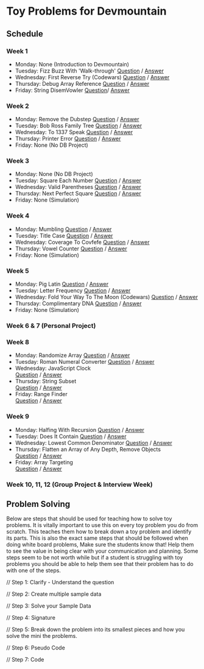 # Toy Problems for Devmountain


## Schedule 

### Week 1
  <ul>
    <li>Monday: None (Introduction to Devmountain)</li>
    <li>Tuesday: Fizz Buzz With 'Walk-through' 
        <a href="https://repl.it/@AndrewNam/Fizz-Buzz">Question</a> 
        /
        <a href="https://repl.it/@AndrewNam/Fizz-Buzz-Answer">Answer</a>
     </li>
    <li>Wednesday: First Reverse Try (Codewars)
        <a href="https://repl.it/@AndrewNam/First-Reverse-Try">Question</a> 
        /
        <a href="https://repl.it/@AndrewNam/First-Reverse-Try-Answer">Answer</a>
    </li>
    <li>Thursday: Debug Array Reference
        <a href="https://repl.it/@AndrewNam/Debug-Array-Reference">Question</a> 
        /
        <a href="https://repl.it/@AndrewNam/Debug-Array-Reference-Answer">Answer</a>
    </li>
    <li>Friday: String DisemVowler 
        <a href="https://repl.it/@AndrewNam/String-DisemVowler">Question</a>/ 
        <a href="https://repl.it/@AndrewNam/String-DisemVowler-Answer">Answer</a>
    </li>
  </ul>

### Week 2
<ul>
  <li>Monday: Remove the Dubstep
    <a href="https://repl.it/@AndrewNam/Remove-the-Dubstep">Question</a> 
    / 
    <a href="https://repl.it/@AndrewNam/Remove-the-Dubstep-Answer">Answer</a>
  </li>
  <li>Tuesday: Bob Ross Family Tree 
    <a href="https://repl.it/@AndrewNam/Boss-Ross-Family-Tree">Question</a> 
    / 
    <a href="https://repl.it/@AndrewNam/Bob-Ross-Family-Tree-Answer">Answer</a>
  </li>
  <li>Wednesday: To 1337 Speak 
    <a href="https://repl.it/@AndrewNam/To-l337-Speak">Question</a> 
    / 
    <a href="https://repl.it/@AndrewNam/To-l337-Speak-Answer">Answer</a>
  </li>
  <li>Thursday: Printer Error
    <a href="https://repl.it/@AndrewNam/Printer-Error">Question</a> 
    / 
    <a href="https://repl.it/@AndrewNam/Printer-Error-Answer">Answer</a>
  </li>
  <li>Friday: None (No DB Project)</li>
</ul>

### Week 3
<ul>
  <li>Monday: None (No DB Project)</li>
  <li>Tuesday: Square Each Number 
    <a href="https://repl.it/@AndrewNam/Square-Each-Number">Question</a> 
    / 
    <a href="https://repl.it/@AndrewNam/Square-Each-Number-Answer">Answer</a>
  </li>
  <li>Wednesday: Valid Parentheses 
    <a href="https://repl.it/@AndrewNam/Valid-Parentheses">Question</a> 
    / 
    <a href="https://repl.it/@AndrewNam/Valid-Parentheses-Answer">Answer</a>
  </li>
  <li>Thursday: Next Perfect Square
    <a href="https://repl.it/@AndrewNam/Next-Perfect-Square">Question</a> 
    / 
    <a href="https://repl.it/@AndrewNam/Next-Perfect-Square-Answer">Answer</a>
  </li>
  <li>Friday: None (Simulation)</li>
</ul>

### Week 4
<ul>
  <li>Monday: Mumbling 
   <a href="https://repl.it/@AndrewNam/Mumbling">Question</a> 
    / 
    <a href="https://repl.it/@AndrewNam/Mumbling-Answer">Answer</a>
  </li>
  <li>Tuesday: Title Case
    <a href="https://repl.it/@AndrewNam/Title-Case-Codewars">Question</a> 
    / 
    <a href="https://repl.it/@AndrewNam/Title-Case-Answer">Answer</a>
  </li> 
  <li>Wednesday: Coverage To Covfefe
    <a href="https://repl.it/@AndrewNam/Coverage-To-Covfefe">Question</a> 
    / 
    <a href="https://repl.it/@AndrewNam/Coverage-To-Covfefe-Answer">Answer</a>
  </li>
  <li>Thursday: Vowel Counter 
    <a href="https://repl.it/@AndrewNam/Vowel-Counter">Question</a> 
    / 
    <a href="https://repl.it/@AndrewNam/Vowel-Counter-Answer">Answer</a>
  </li>
  <li>Friday: None (Simulation)</li>
</ul>

### Week 5
<ul>
  <li>Monday: Pig Latin
    <a href="https://repl.it/@AndrewNam/Pig-Latin">Question</a> 
    / 
    <a href="https://repl.it/@AndrewNam/Pig-Latin-Answer">Answer</a>
  </li>
  <li>Tuesday: Letter Frequency
    <a href="https://repl.it/@AndrewNam/Letter-Frequency">Question</a> 
    / 
    <a href="https://repl.it/@AndrewNam/Letter-Frequency-Answer">Answer</a>
  </li>
  <li>Wednesday: Fold Your Way To The Moon (Codewars)
    <a href="https://repl.it/@AndrewNam/Fold-Your-Way-To-The-Moon-Codewars">Question</a> 
    / 
    <a href="https://repl.it/@AndrewNam/Fold-Your-Way-To-The-Moon-Answer">Answer</a>
  </li> 
  <li>Thursday: Complimentary DNA 
    <a href="https://repl.it/@AndrewNam/Complimentary-DNA">Question</a> 
    / 
    <a href="https://repl.it/@AndrewNam/Complimentary-DNA-Answer">Answer</a>
  </li> 

  <li>Friday: None (Simulation)</li>
</ul>

### Week 6 & 7 (Personal Project)

### Week 8 
<ul>
  <li>Monday: Randomize Array
    <a href="https://repl.it/@AndrewNam/Randomize-Array">Question</a> 
    / 
    <a href="https://repl.it/@AndrewNam/Randomize-Array-Answer">Answer</a>
  </li>
  <li>Tuesday: Roman Numeral Converter 
    <a href="https://repl.it/@AndrewNam/Roman-Numeral-Converter">Question</a> 
    / 
    <a href="https://repl.it/@AndrewNam/Roman-Numeral-Converter-Answer">Answer</a>
  </li>
  <li>Wednesday: JavaScript Clock</li><a href='https://repl.it/@Olafaloofian/JavaScript-Clock'>Question</a> / <a href='https://repl.it/@Olafaloofian/JavaScript-Clock-Solution'>Answer</a>
  <li>Thursday: String Subset</li><a href='https://repl.it/@Olafaloofian/String-Subset'>Question</a> / <a href='https://repl.it/@Olafaloofian/String-Subset-Solution'>Answer</a>
  <li>Friday: Range Finder</li><a href='https://repl.it/@Olafaloofian/Range-Finder'>Question</a> / <a href='https://repl.it/@Olafaloofian/Range-Finder-Solution'>Answer</a>
</ul>

### Week 9 
<ul>
  <li>Monday: Halfing With Recursion
    <a href="https://repl.it/@AndrewNam/Halfing-With-Recursion">Question</a> 
    / 
    <a href="https://repl.it/@AndrewNam/Halfing-With-Recursion-Answer">Answer</a>
  </li>
  <li>Tuesday: Does It Contain
    <a href="https://repl.it/@AndrewNam/Does-It-Contain">Question</a> 
    / 
    <a href="https://repl.it/@AndrewNam/Does-It-Contain-Answer">Answer</a>
  </li>
  <li>Wednesday: Lowest Common Denominator
    <a href="https://repl.it/@AndrewNam/Lowest-Common-Denominator">Question</a> 
    / 
    <a href="https://repl.it/@AndrewNam/Lowest-Common-Denominator-Answer">Answer</a>
  </li>
  <li>Thursday: Flatten an Array of Any Depth, Remove Objects</li><a href='https://repl.it/@Olafaloofian/Flatten-Array'>Question<a> / <a href='https://repl.it/@Olafaloofian/Flatten-Array-Solution'>Answer</a>
  <li>Friday: Array Targeting</li> <a href='https://repl.it/@Olafaloofian/Array-Targeting'>Question</a> / <a href='https://repl.it/@Olafaloofian/Array-Targeting-Solution'>Answer</a>
</ul>

### Week 10, 11, 12 (Group Project & Interview Week)

## Problem Solving

Below are steps that should be used for teaching how to solve toy problems. It is vitally important to use this on every toy problem you do from scratch. This teaches them how to break down a toy problem and identify its parts. This is also the exact same steps that should be followed when doing white board problems, Make sure the students know that! Help them to see the value in being clear with your communication and planning. Some steps seem to be not worth while but if a student is struggling with toy problems you should be able to help them see that their problem has to do with one of the steps.

// Step 1: Clarify - Understand the question

// Step 2: Create multiple sample data

// Step 3: Solve your Sample Data

// Step 4: Signature

// Step 5: Break down the problem into its smallest pieces and how you solve the mini the problems.

// Step 6: Pseudo Code

// Step 7: Code


